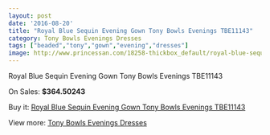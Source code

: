 ```yaml
---
layout: post
date: '2016-08-20'
title: "Royal Blue Sequin Evening Gown Tony Bowls Evenings TBE11143"
category: Tony Bowls Evenings Dresses
tags: ["beaded","tony","gown","evening","dresses"]
image: http://www.princessan.com/18258-thickbox_default/royal-blue-sequin-evening-gown-tony-bowls-evenings-tbe11143.jpg
---
```

Royal Blue Sequin Evening Gown Tony Bowls Evenings TBE11143

On Sales: **$364.50243**
<a href="https://www.princessan.com/en/tony-bowls-evenings-dresses/8434-royal-blue-sequin-evening-gown-tony-bowls-evenings-tbe11143.html"><amp-img layout="responsive" width="600" height="600" src="//www.princessan.com/18258-thickbox_default/royal-blue-sequin-evening-gown-tony-bowls-evenings-tbe11143.jpg" alt="Royal Blue Sequin Evening Gown Tony Bowls Evenings TBE11143 0" /></a>
<a href="https://www.princessan.com/en/tony-bowls-evenings-dresses/8434-royal-blue-sequin-evening-gown-tony-bowls-evenings-tbe11143.html"><amp-img layout="responsive" width="600" height="600" src="//www.princessan.com/18259-thickbox_default/royal-blue-sequin-evening-gown-tony-bowls-evenings-tbe11143.jpg" alt="Royal Blue Sequin Evening Gown Tony Bowls Evenings TBE11143 1" /></a>
<a href="https://www.princessan.com/en/tony-bowls-evenings-dresses/8434-royal-blue-sequin-evening-gown-tony-bowls-evenings-tbe11143.html"><amp-img layout="responsive" width="600" height="600" src="//www.princessan.com/18260-thickbox_default/royal-blue-sequin-evening-gown-tony-bowls-evenings-tbe11143.jpg" alt="Royal Blue Sequin Evening Gown Tony Bowls Evenings TBE11143 2" /></a>
<a href="https://www.princessan.com/en/tony-bowls-evenings-dresses/8434-royal-blue-sequin-evening-gown-tony-bowls-evenings-tbe11143.html"><amp-img layout="responsive" width="600" height="600" src="//www.princessan.com/18261-thickbox_default/royal-blue-sequin-evening-gown-tony-bowls-evenings-tbe11143.jpg" alt="Royal Blue Sequin Evening Gown Tony Bowls Evenings TBE11143 3" /></a>

Buy it: [Royal Blue Sequin Evening Gown Tony Bowls Evenings TBE11143](https://www.princessan.com/en/tony-bowls-evenings-dresses/8434-royal-blue-sequin-evening-gown-tony-bowls-evenings-tbe11143.html "Royal Blue Sequin Evening Gown Tony Bowls Evenings TBE11143")

View more: [Tony Bowls Evenings Dresses](https://www.princessan.com/en/67-tony-bowls-evenings-dresses "Tony Bowls Evenings Dresses")